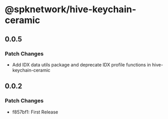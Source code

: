 # @spknetwork/hive-keychain-ceramic

## 0.0.5

### Patch Changes

- Add IDX data utils package and deprecate IDX profile functions in hive-keychain-ceramic

## 0.0.2

### Patch Changes

- f857bf1: First Release
